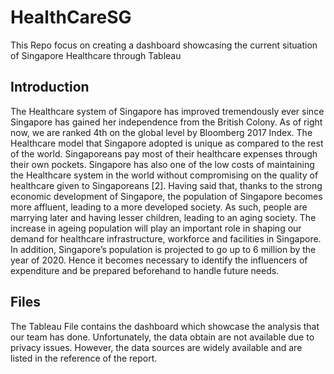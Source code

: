 # HealthCareSG
This Repo focus on creating a dashboard showcasing the current situation of Singapore Healthcare through Tableau


## Introduction
The Healthcare system of Singapore has improved tremendously ever since Singapore has gained her independence from the British Colony. 
As of right now, we are ranked 4th on the global level by Bloomberg 2017 Index. 
The Healthcare model that Singapore adopted is unique as compared to the rest of the world. 
Singaporeans pay most of their healthcare expenses through their own pockets. 
Singapore has also one of the low costs of maintaining the Healthcare system in the world without compromising on the quality of healthcare given to Singaporeans [2]. Having said that, thanks to the strong economic development of Singapore, the population of Singapore becomes more affluent, leading to a more developed society. 
As such, people are marrying later and having lesser children, leading to an aging society. 
The increase in ageing population will play an important role in shaping our demand for healthcare infrastructure, workforce and facilities in Singapore. 
In addition, Singapore’s population is projected to go up to 6 million by the year of 2020. 
Hence it becomes necessary to identify the influencers of expenditure and be prepared beforehand to handle future needs.

## Files

The Tableau File contains the dashboard which showcase the analysis that our team has done. Unfortunately, the data obtain are not available due to privacy issues.
However, the data sources are widely available and are listed in the reference of the report.
